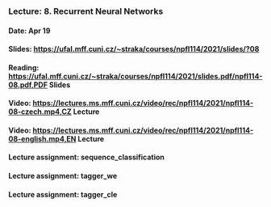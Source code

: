 ### Lecture: 8. Recurrent Neural Networks
#### Date: Apr 19
#### Slides: https://ufal.mff.cuni.cz/~straka/courses/npfl114/2021/slides/?08
#### Reading: https://ufal.mff.cuni.cz/~straka/courses/npfl114/2021/slides.pdf/npfl114-08.pdf,PDF Slides
#### Video: https://lectures.ms.mff.cuni.cz/video/rec/npfl114/2021/npfl114-08-czech.mp4,CZ Lecture
#### Video: https://lectures.ms.mff.cuni.cz/video/rec/npfl114/2021/npfl114-08-english.mp4,EN Lecture
#### Lecture assignment: sequence_classification
#### Lecture assignment: tagger_we
#### Lecture assignment: tagger_cle
